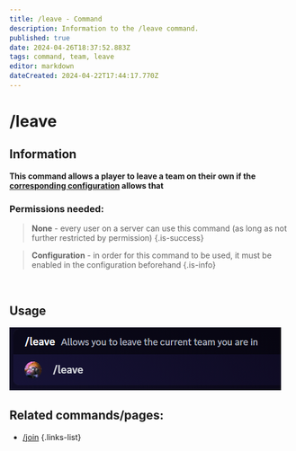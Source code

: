 ```yaml
---
title: /leave - Command
description: Information to the /leave command.
published: true
date: 2024-04-26T18:37:52.883Z
tags: command, team, leave
editor: markdown
dateCreated: 2024-04-22T17:44:17.770Z
---
```


# /leave 
## Information
**This command allows a player to leave a team on their own if the [corresponding configuration](/en/Zoe-Configuration/Usermanagment/teamselfadding) allows that**
<br>

### Permissions needed:
>**None** - every user on a server can use this command (as long as not further restricted by permission) {.is-success}

>**Configuration** - in order for this command to be used, it must be enabled in the configuration beforehand {.is-info}

<br>

## Usage
![](/en_/en_leave_team.png)
<br>

## Related commands/pages:
- [/join](/en/commands/team/join)
{.links-list}
